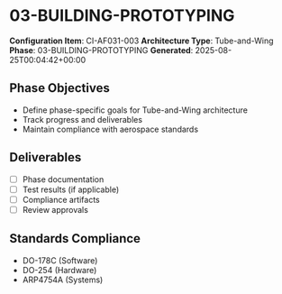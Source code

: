 # 03-BUILDING-PROTOTYPING

**Configuration Item**: CI-AF031-003
**Architecture Type**: Tube-and-Wing
**Phase**: 03-BUILDING-PROTOTYPING
**Generated**: 2025-08-25T00:04:42+00:00

## Phase Objectives
- Define phase-specific goals for Tube-and-Wing architecture
- Track progress and deliverables
- Maintain compliance with aerospace standards

## Deliverables
- [ ] Phase documentation
- [ ] Test results (if applicable)
- [ ] Compliance artifacts
- [ ] Review approvals

## Standards Compliance
- DO-178C (Software)
- DO-254 (Hardware)
- ARP4754A (Systems)
